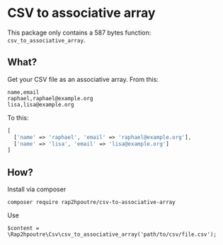# CSV to associative array

This package only contains a 587 bytes function: `csv_to_associative_array`.

## What?

Get your CSV file as an associative array. From this:

```csv
name,email
raphael,raphael@example.org
lisa,lisa@example.org
```

To this:
```php
[ 
  ['name' => 'raphael', 'email' => 'raphael@example.org'], 
  ['name' => 'lisa', 'email' => 'lisa@example.org'] 
]
```

## How?

Install via composer
```
composer require rap2hpoutre/csv-to-associative-array
```

Use
```
$content = \Rap2hpoutre\Csv\csv_to_associative_array('path/to/csv/file.csv');
```
